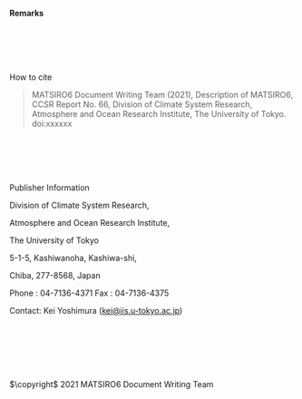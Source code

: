 **Remarks**

\
\
\
<br/>

How to cite

> MATSIRO6 Document Writing Team (2021), Description of MATSIRO6, CCSR Report No. 66, Division of Climate System Research, Atmosphere and Ocean Research Institute, The University of Tokyo. doi:xxxxxx

\
\
\
<br/>

Publisher Information

Division of Climate System Research,

Atmosphere and Ocean Research Institute,

The University of Tokyo

5-1-5, Kashiwanoha, Kashiwa-shi,

Chiba, 277-8568, Japan

Phone : 04-7136-4371 Fax : 04-7136-4375

Contact: Kei Yoshimura (kei@iis.u-tokyo.ac.jp)

\
\
\
\
<br/>

$\copyright$ 2021 MATSIRO6 Document Writing Team
